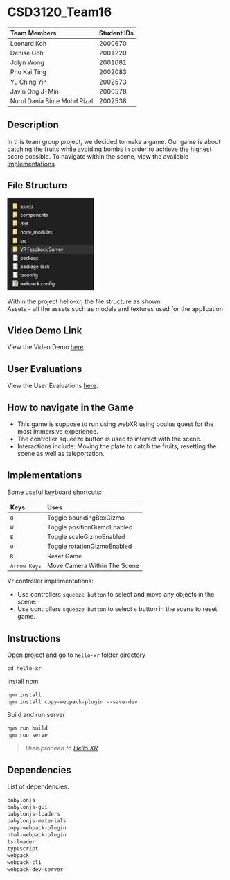# CSD3120_Team16
| Team Members                  | Student IDs   |
| :---                          | :---          |
| Leonard Koh                   | 2000670       |
| Denise Goh                    | 2001220       |
| Jolyn Wong                    | 2001681       |
| Pho Kai Ting                  | 2002083       |
| Yu Ching Yin                  | 2002573       |
| Javin Ong J-Min               | 2000578       |
| Nurul Dania Binte Mohd Rizal  | 2002538       |

## Description
In this team group project, we decided to make a game. Our game is about catching the fruits while avoiding bombs in order to achieve the highest score possible. To navigate within the scene, view the available [Implementations](https://github.com/Jj0606/CSD3120_Team16#implementations).

## File Structure
<p>
  <img src="files.png" width="200" >
</p>
Within the project hello-xr, the file structure as shown<br>
Assets - all the assets such as models and textures used for the application

## Video Demo Link
View the Video Demo [here](https://github.com/Jj0606/CSD3120_Team16/blob/main/Presentation%20Video.mp4)
## User Evaluations 

View the User Evaluations [here](https://github.com/Jj0606/CSD3120_Team16/tree/main/User%20Evaluations).

## How to navigate in the Game

- This game is suppose to run using webXR using oculus quest for the most immersive experience.
- The controller squeeze button is used to interact with the scene.
- Interactions include: Moving the plate to catch the fruits, resetting the scene as well as teleportation.

## Implementations

Some useful keyboard shortcuts:

| Keys      | Uses |
| :-------- | :--- |
| `Q`           | Toggle boundingBoxGizmo       |
| `W`           | Toggle positionGizmoEnabled   |
| `E`           | Toggle scaleGizmoEnabled      |
| `O`           | Toggle rotationGizmoEnabled   |
| `R`           | Reset Game                    |
| `Arrow Keys`  | Move Camera Within The Scene  |

Vr controller implementations:

- Use controllers `squeeze button` to select and move any objects in the scene.  
- Use controllers `squeeze button` to select `↻` button in the scene to reset game. 


## Instructions

Open project and go to `hello-xr` folder directory
```
cd hello-xr
```

Install npm
```
npm install
npm install copy-webpack-plugin --save-dev
```
Build and run server
```
npm run build
npm run serve
```
>*Then proceed to [Hello XR](http://localhost:3000/).*

## Dependencies

List of dependencies:

```
babylonjs
babylonjs-gui
babylonjs-loaders
babylonjs-materials
copy-webpack-plugin
html-webpack-plugin
ts-loader
typescript
webpack
webpack-cli
webpack-dev-server
```
